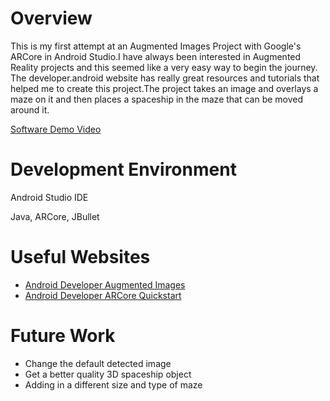 # Overview

This is my first attempt at an Augmented Images Project with Google's ARCore in Android Studio.I 
have always been interested in Augmented Reality projects and this seemed like a very easy way to 
begin the journey. The developer.android website has really great resources and tutorials that helped
me to create this project.The project takes an image and overlays a maze on it and then places a 
spaceship in the maze that can be moved around it.

[Software Demo Video](https://youtu.be/mnjxcj7vfew)

# Development Environment

Android Studio IDE

Java, ARCore, JBullet

# Useful Websites

* [Android Developer Augmented Images](https://developers.google.com/ar/develop/java/augmented-images)
* [Android Developer ARCore Quickstart](https://developers.google.com/ar/develop/java/quickstart)

# Future Work

* Change the default detected image
* Get a better quality 3D spaceship object
* Adding in a different size and type of maze
